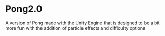 # Pong2.0
A version of Pong made with the Unity Engine that is designed to be a bit more fun with the addition of particle effects and difficulty options
